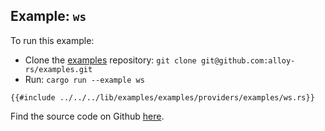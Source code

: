 ## Example: `ws`

To run this example:

- Clone the [examples](https://github.com/alloy-rs/examples) repository: `git clone git@github.com:alloy-rs/examples.git`
- Run: `cargo run --example ws`

```rust,ignore
{{#include ../../../lib/examples/examples/providers/examples/ws.rs}}
```

Find the source code on Github [here](https://github.com/alloy-rs/examples/tree/main/examples/providers/examples/ws.rs).
